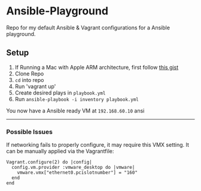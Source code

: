 # Ansible-Playground

Repo for my default Ansible &amp; Vagrant configurations for a Ansible playground.

## Setup

1. If Running a Mac with Apple ARM architecture, first follow [this gist](https://gist.github.com/sbailliez/f22db6434ac84eccb6d3c8833c85ad92)
2. Clone Repo
3. `cd` into repo
4. Run 'vagrant up'
5. Create desired plays in `playbook.yml`
6. Run `ansible-playbook -i inventory playbook.yml`

You now have a Ansible ready VM at `192.168.60.10`
ansi

---

### Possible Issues

If networking fails to properly configure, it may require this VMX setting. It can be manually applied via the Vagrantfile:

```
Vagrant.configure(2) do |config|
  config.vm.provider :vmware_desktop do |vmware|
    vmware.vmx["ethernet0.pcislotnumber"] = "160"
  end
end
```
